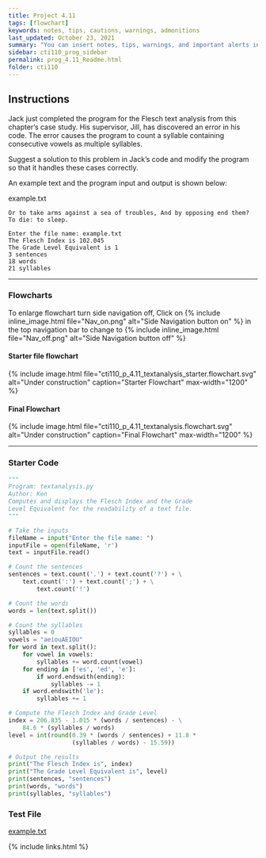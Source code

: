 ```yaml
---
title: Project 4.11
tags: [flowchart]
keywords: notes, tips, cautions, warnings, admonitions
last_updated: October 23, 2021
summary: "You can insert notes, tips, warnings, and important alerts in your content. These notes are stored as shortcodes made available through the linksrefs.hmtl include."
sidebar: cti110_prog_sidebar
permalink: prog_4.11_Readme.html
folder: cti110
---
```


## Instructions

Jack just completed the program for the Flesch text analysis from this chapter’s case study. His supervisor, Jill, has discovered an error in his code. The error causes the program to count a syllable containing consecutive vowels as multiple syllables.

Suggest a solution to this problem in Jack’s code and modify the program so that it handles these cases correctly.

An example text and the program input and output is shown below:

example.txt

```text
Or to take arms against a sea of troubles, And by opposing end them? To die: to sleep.
```

```text
Enter the file name: example.txt
The Flesch Index is 102.045
The Grade Level Equivalent is 1
3 sentences
18 words
21 syllables
```

---

### Flowcharts

To enlarge flowchart turn side navigation off, Click on {% include inline_image.html
file="Nav_on.png" alt="Side Navigation button on" %} in the top navigation bar to change to {% include inline_image.html
file="Nav_off.png" alt="Side Navigation button off" %}

#### Starter file flowchart

{% include image.html file="cti110_p_4.11_textanalysis_starter.flowchart.svg" alt="Under construction" caption="Starter Flowchart" max-width="1200" %}

#### Final Flowchart

{% include image.html file="cti110_p_4.11_textanalysis.flowchart.svg" alt="Under construction" caption="Final Flowchart" max-width="1200" %}

---

### Starter Code

```python
"""
Program: textanalysis.py
Author: Ken
Computes and displays the Flesch Index and the Grade
Level Equivalent for the readability of a text file.
"""

# Take the inputs
fileName = input("Enter the file name: ")
inputFile = open(fileName, 'r')
text = inputFile.read()

# Count the sentences
sentences = text.count('.') + text.count('?') + \
    text.count(':') + text.count(';') + \
        text.count('!')

# Count the words
words = len(text.split())

# Count the syllables
syllables = 0
vowels = "aeiouAEIOU"
for word in text.split():
    for vowel in vowels:
        syllables += word.count(vowel)
    for ending in ['es', 'ed', 'e']:
        if word.endswith(ending):
            syllables -= 1
    if word.endswith('le'):
        syllables += 1

# Compute the Flesch Index and Grade Level
index = 206.835 - 1.015 * (words / sentences) - \
    84.6 * (syllables / words)
level = int(round(0.39 * (words / sentences) + 11.8 * 
                  (syllables / words) - 15.59))

# Output the results
print("The Flesch Index is", index)
print("The Grade Level Equivalent is", level)
print(sentences, "sentences")
print(words, "words")
print(syllables, "syllables")     

```

### Test File

[example.txt](cti110_p_4.11_example.txt)

{% include links.html %}
